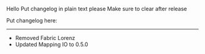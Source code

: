 Hello
Put changelog in plain text please
Make sure to clear after release

Put changelog here:

-----------------
- Removed Fabric Lorenz
- Updated Mapping IO to 0.5.0